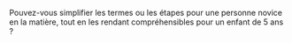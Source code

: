 Pouvez-vous simplifier les termes ou les étapes pour une personne novice en la matière, tout en les rendant compréhensibles pour un enfant de 5 ans ?  
  
  
